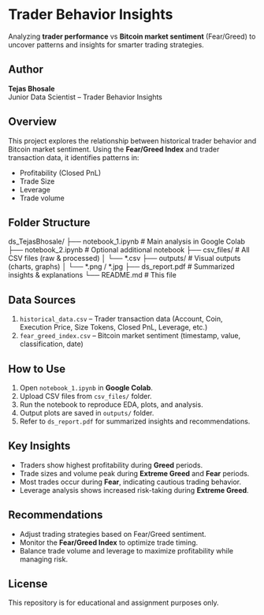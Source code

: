 # Trader Behavior Insights

Analyzing **trader performance** vs **Bitcoin market sentiment** (Fear/Greed) to uncover patterns and insights for smarter trading strategies.

## Author
**Tejas Bhosale**  
Junior Data Scientist – Trader Behavior Insights

## Overview
This project explores the relationship between historical trader behavior and Bitcoin market sentiment. Using the **Fear/Greed Index** and trader transaction data, it identifies patterns in:

- Profitability (Closed PnL)
- Trade Size
- Leverage
- Trade volume

## Folder Structure

ds_TejasBhosale/
├── notebook_1.ipynb # Main analysis in Google Colab
├── notebook_2.ipynb # Optional additional notebook
├── csv_files/ # All CSV files (raw & processed)
│ └── *.csv
├── outputs/ # Visual outputs (charts, graphs)
│ └── *.png / *.jpg
├── ds_report.pdf # Summarized insights & explanations
└── README.md # This file


## Data Sources
1. `historical_data.csv` – Trader transaction data (Account, Coin, Execution Price, Size Tokens, Closed PnL, Leverage, etc.)
2. `fear_greed_index.csv` – Bitcoin market sentiment (timestamp, value, classification, date)

## How to Use

1. Open `notebook_1.ipynb` in **Google Colab**.
2. Upload CSV files from `csv_files/` folder.
3. Run the notebook to reproduce EDA, plots, and analysis.
4. Output plots are saved in `outputs/` folder.
5. Refer to `ds_report.pdf` for summarized insights and recommendations.

## Key Insights

- Traders show highest profitability during **Greed** periods.
- Trade sizes and volume peak during **Extreme Greed** and **Fear** periods.
- Most trades occur during **Fear**, indicating cautious trading behavior.
- Leverage analysis shows increased risk-taking during **Extreme Greed**.

## Recommendations

- Adjust trading strategies based on Fear/Greed sentiment.
- Monitor the **Fear/Greed Index** to optimize trade timing.
- Balance trade volume and leverage to maximize profitability while managing risk.

## License
This repository is for educational and assignment purposes only.

